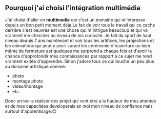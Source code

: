 
## Pourquoi j'ai choisi l'intégration multimédia
J'ai choisi d'aller en **multimedia** car c'est un domaine qui m'interesse depuis un bon petit moment déja.Le fait de voir tous le travail qui ce cache derrière c'est oeuvres est une chose qui m'intrigue beaucoup et qui va vraiment me chercher au niveau de ma curiosité. Je fait du sport de haut niveau depuis 7 ans maintenant et voir tous les artifices, les projections et les animations qui peut y avoir surant les cérémonie d'ouverture ou bien même de fermeture est quelques me surprend a chaque fois et d'avoir la chance d'approfondir mes connaissances par rapport a ce sujet me rend vraiment exitée d'apprendre. Sinon j'adore tous ce qui touche un peu plus au domaine artistique comme:
* photo
* montage photo
* video/montage 
* etc. 
 
 Donc arriver a réaliser des projet qui vont etre a la hauteur de mes attentes et de mes capacitées developerais en moi mon niveau de confiance mais surtout d'apprentisage.😊
